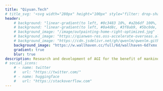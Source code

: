 ```yaml
---
title: "Qiyuan.Tech"
# title_svg: '<svg width="280px" height="100px" style="filter: drop-shadow(0px 0px 32px #4f2dda)" version="1.1" viewBox="0 0 66.067 20.526" xmlns="http://www.w3.org/2000/svg"><path d="m8.7933 13.184h3.3982l1.4263 1.6743q1.3146-1.0914 2.0216-2.6417 0.71934-1.5503 0.71934-3.3238 0-2.8401-1.7487-4.5765-1.7363-1.7487-4.6013-1.7487-1.4387 0-2.6913 0.5209-1.2526 0.5085-2.2324 1.5131-1.0914 1.1286-1.6743 2.5549-0.58291 1.4263-0.58291 2.9766 0 2.8029 1.7115 4.5889 1.7115 1.7859 4.3532 1.7859 0.5457 0 1.1286-0.08682 0.59531-0.08682 1.2402-0.27285zm6.2012 7.3422-1.9844-2.2944q-1.0542 0.40928-2.034 0.60772-0.97978 0.21084-1.9348 0.21084-4.1548 0-6.598-2.3812t-2.4433-6.4368q0-2.2076 0.78135-4.13 0.78135-1.9348 2.2448-3.3362 1.4139-1.3519 3.237-2.0588 1.8355-0.70693 3.9315-0.70693 4.0804 0 6.536 2.4061 2.4557 2.4061 2.4557 6.412 0 2.4681-0.99219 4.5765-0.99219 2.1084-2.8277 3.5223l3.0262 3.6091zm5.3578-13.692h2.6913l1.91 6.0027q0.0124 0.03721 0.04961 0.14883 0.34726 1.1038 0.37207 1.6371 0.13643-0.42168 0.34727-0.89297 0.22324-0.48369 0.5457-1.0294l3.9439-6.7345 1.9224 6.9329q0.11162 0.38447 0.18604 0.79375 0.07441 0.40928 0.12402 0.94258 0.18604-0.5209 0.37207-0.94258 0.19844-0.42168 0.38447-0.73174l3.5595-6.1268h3.0262l-7.9747 12.489-1.9844-6.5732q-0.11162-0.34727-0.19844-0.74414-0.07441-0.40928-0.13643-0.90537-0.27285 0.57051-0.48369 0.99219-0.21084 0.42168-0.32246 0.59531l-3.9936 6.6353zm22.758 4.4648h6.0647q-0.03721-1.1906-0.74414-1.8728-0.69453-0.69453-1.8728-0.69453-1.3395 0-2.2696 0.69453t-1.1782 1.8728zm5.9159 3.6835 1.9224 1.5007q-1.0294 1.3519-2.2324 1.972-1.203 0.62012-2.7657 0.62012-2.6169 0-4.2292-1.5751-1.6123-1.5875-1.6123-4.1672 0-3.0262 1.8479-4.9609 1.8604-1.9472 4.7253-1.9472 2.3937 0 3.8075 1.4883 1.4263 1.4759 1.4263 3.9688 0 0.21084-0.0248 0.5457-0.0124 0.32246-0.04961 0.78135h-8.9669q0 1.5999 0.80615 2.5549 0.80615 0.94258 2.1456 0.94258 0.93018 0 1.7611-0.44648 0.84336-0.45889 1.4387-1.2774zm13.357 3.6091 0.89297-6.7593q0.0248-0.18604 0.03721-0.38447 0.0124-0.21084 0.0124-0.60772 0-1.1534-0.5581-1.7611-0.55811-0.62012-1.6247-0.62012-1.6619 0-2.6045 1.079-0.94258 1.0666-1.2278 3.2866l-0.74414 5.7671h-2.6665l1.5503-11.757h2.5673l-0.19844 1.4139q1.017-0.93018 2.096-1.3767 1.0914-0.44648 2.3192-0.44648 1.8107 0 2.8153 0.95498 1.017 0.94258 1.017 2.6541 0 0.43408-0.04961 1.017-0.04961 0.57051-0.14883 1.3395l-0.81855 6.2012z" fill="#ffffff" stroke-linejoin="round" stroke-opacity=".7352" stroke-width="1.6" /></svg>'
header:
    # background: "linear-gradient(to left, #0c3483 10%, #a2b6df 100%, #5bc0de 100%, #a2b6df 100%);"
    # background: "linear-gradient(to left, #0a4d8c, #3f8ab9, #5bc0de, #a2dfff);"
    # background_image: "/image/outpainting-home-right-optimized.jpg"
    # background_image: "https://qianwen-res.oss-accelerate-overseas.aliyuncs.com/assets/blog/background.png"
    # background_image: "https://cdn.jsdelivr.net/gh/qwenlm/qwenlm.github.io@master/static/img/background.webp"
    background_image: "https://w.wallhaven.cc/full/6d/wallhaven-6d7xmx.jpg"
    gradient: true
    blur: true
description: Research and development of AGI for the benefit of mankind.
# social_icons:
    # - name: twitter
    #   url: "https://twitter.com/"
    # - name: huggingface
    #   url: "https://stackoverflow.com"
---
```

